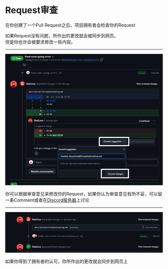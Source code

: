 # Request审查

在你创建了一个Pull Request之后，项目拥有者会检查你的Request

如果Request没有问题，所作出的更改就会被同步到网页。<br>
但是你也许会被要求修改一些内容。

---

![](./img/review.png)

你可以根据审查意见来修改你的Request，如果你认为审查意见有所不妥，可以留一条Comment或者在[Discord服务器](https://mcsrranked.com/discord)上讨论

---

![alt text](./img/after_review.png)

如果你得到了拥有者的认可，你所作出的更改就会同步到网页上
